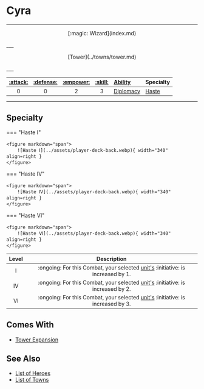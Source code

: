 # Cyra

___
<p style="text-align: center;" markdown>[:magic: Wizard](index.md)</p>
___
<p style="text-align: center;" markdown>[Tower](../towns/tower.md)</p>
___

| [:attack:](../statistics/attack.md) | [:defense:](../statistics/defense.md) | [:empower:](../statistics/power.md) | [:skill:](../statistics/knowledge.md) | [Ability](../abilities/index.md) | Specialty |
| :---: | :---: | :---: | :---: | :--- | :--- |
| 0 | 0 | 2 | 3 | [Diplomacy](../abilities/diplomacy.md) | [Haste](#specialty) |

___


## Specialty

=== "Haste Ⅰ"

    <figure markdown="span">
        ![Haste Ⅰ](../assets/player-deck-back.webp){ width="340" align=right }
    </figure>

=== "Haste Ⅳ"

    <figure markdown="span">
        ![Haste Ⅳ](../assets/player-deck-back.webp){ width="340" align=right }
    </figure>

=== "Haste Ⅵ"

    <figure markdown="span">
        ![Haste Ⅵ](../assets/player-deck-back.webp){ width="340" align=right }
    </figure>


| Level | Description |
| :---: | :---: |
| Ⅰ | :ongoing: For this Combat, your selected [unit's](../units/index.md) :initiative: is increased by 1. |
| Ⅳ | :ongoing: For this Combat, your selected [unit's](../units/index.md) :initiative: is increased by 2. |
| Ⅵ | :ongoing: For this Combat, your selected [unit's](../units/index.md) :initiative: is increased by 3. |


## Comes With

- [Tower Expansion](../content.md)


## See Also

- [List of Heroes](index.md)
- [List of Towns](../towns/index.md)
